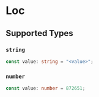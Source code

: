 # Loc


## Supported Types

### `string`

```typescript
const value: string = "<value>";
```

### `number`

```typescript
const value: number = 872651;
```

